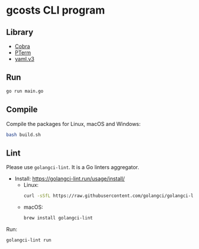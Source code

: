 # gcosts CLI program

## Library

* [Cobra](https://github.com/spf13/cobra)
* [PTerm](https://github.com/pterm/pterm)
* [yaml.v3](https://gopkg.in/yaml.v3)

## Run

```bash
go run main.go
```

## Compile

Compile the packages for Linux, macOS and Windows:
```bash
bash build.sh
```

## Lint

Please use `golangci-lint`. It is a Go linters aggregator.

* Install: <https://golangci-lint.run/usage/install/>
    * Linux:
        ```bash
        curl -sSfL https://raw.githubusercontent.com/golangci/golangci-lint/master/install.sh | sh -s -- -b $(go env GOPATH)/bin
        ```
    * macOS:
        ```bash
        brew install golangci-lint
        ```

Run:
```bash
golangci-lint run
```